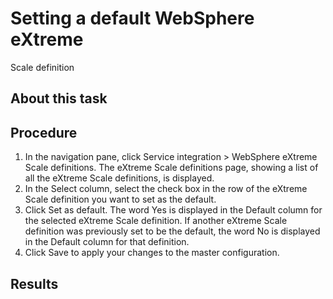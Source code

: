 <!-- image -->

# Setting a default WebSphere eXtreme
Scale definition

## About this task

## Procedure

1. In the navigation pane, click Service integration > WebSphere eXtreme
Scale definitions.
The eXtreme Scale definitions page, showing a list of all the eXtreme Scale definitions, is
displayed.
2. In the Select column, select the check box in the row of the eXtreme Scale definition you
want to set as the default.
3. Click Set as default.
The word Yes is displayed in the Default
column for the selected eXtreme Scale definition. If another eXtreme Scale definition was previously set to be the default, the word
No is displayed in the Default column for that
definition.
4. Click Save to apply your changes to the master configuration.

## Results